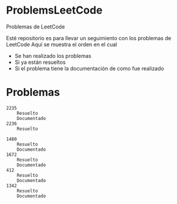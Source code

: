 # ProblemsLeetCode
Problemas de LeetCode

Esté repositorio es para llevar un seguimiento con los problemas de LeetCode
Aquí se muestra el orden en el cual
- Se han realizado los problemas
- Si ya están resueltos
- Si el problema tiene la documentación de como fue realizado
# Problemas
    2235
        Resuelto
        Documentado
    2236
        Resuelto
        
    1480
        Resuelto
        Documentado
    1672
        Resuelto
        Documentado
    412
        Resuelto
        Documentado
    1342
        Resuelto
        Documentado
        

